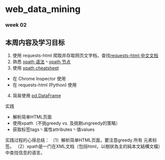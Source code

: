 # web_data_mining
### week 02

## 本周内容及学习目标

1. 使用 requests-html 爬取并存取网页文字档，查找[requests-html 中文文档](https://cncert.github.io/requests-html-doc-cn/#/)
2. 熟悉 [xpath 语法](https://www.w3cschool.cn/xpath/xpath-syntax.html)丶[xpath 节点](https://www.w3cschool.cn/xpath/xpath-nodes.html)
3. 使用 [xpath cheatsheet](https://devhints.io/xpath)
  * 在 Chrome Inspector 使用
  * 在 requests-html (Python) 使用
4. 简易使用 [pd.DataFrame]()

实践
* 解析简单HTML页面
* 使用xpath（不挑greedy vs. 及挑剔ungreedy的策略）
* 获取标签tags丶属性attributes丶值values

实践过程的心得总结：
（1）解析简单HTML页面，要注意greedy 所有<html> 元素标签。
（2）xpath是一门在XML文档（包括html，以樹狀為主的純本文結構文檔）中查找信息的语言。
